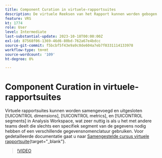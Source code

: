 ```yaml
---
title: Component Curation in virtuele-rapportsuites
description: De virtuele Reeksen van het Rapport kunnen worden gebogen om dimensies, metriek, en segmenten in Analysis Workspace te omvatten en uit te sluiten, wat zeer helpt als u het met andere teams deelt die slechts een specifiek segment van de gegevens nodig hebben of een verschillende gegevensnomenclatuur gebruiken.
feature: VRS
kt: 1774
role: User
level: Intermediate
last-substantial-update: 2023-10-18T00:00:00Z
exl-id: 87568f06-1369-46d6-80bd-762a67e4bdcc
source-git-commit: f5bcbf5f43e9a9c0de604a7eb7f0331114133978
workflow-type: tm+mt
source-wordcount: '109'
ht-degree: 0%

---
```


# Component Curation in virtuele-rapportsuites

Virtuele rapportsuites kunnen worden samengevoegd en uitgesloten [!UICONTROL dimensions], [!UICONTROL metrics], en [!UICONTROL segments] in Analysis Workspace, wat zeer nuttig is als u het met andere teams deelt die slechts een specifiek segment van de gegevens nodig hebben of een verschillende gegevensnomenclatuur gebruiken. Voor gedetailleerde documentatie gaat u naar [Samengestelde cursus virtuele rapportsuite](https://experienceleague.adobe.com/docs/analytics/components/virtual-report-suites/vrs-components.html){target="_blank"}.

>[!VIDEO](https://video.tv.adobe.com/v/23544/?quality=12&learn=on)
